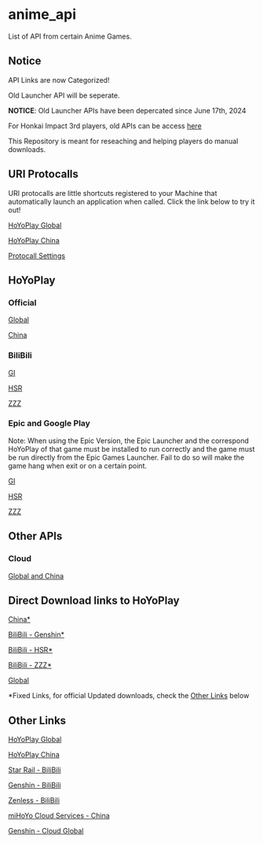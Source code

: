 # anime_api #

List of API from certain Anime Games.

## Notice ##

API Links are now Categorized!

Old Launcher API will be seperate.

**NOTICE**: Old Launcher APIs have been depercated since June 17th, 2024

For Honkai Impact 3rd players, old APIs can be access [here](./Old_APIs/HI3.md)

This Repository is meant for reseaching and helping players do manual downloads.

## URI Protocalls ##

URI protocalls are little shortcuts registered to your Machine that automatically launch an application when called. Click the link below to try it out!

[HoYoPlay Global](hyp-global://)

[HoYoPlay China](hyp-cn://)

[Protocall Settings](./HoYoPlay/URI.md)

## HoYoPlay ##

### Official ###

[Global](./HoYoPlay/Official/Global.md)

[China](./HoYoPlay/Official/China.md)

### BiliBili ###

[GI](./HoYoPlay/BiliBili/GI.md)

[HSR](./HoYoPlay/BiliBili/SR.md)

[ZZZ](./HoYoPlay/BiliBili/ZZZ.md)

### Epic and Google Play ###

Note: When using the Epic Version, the Epic Launcher and the correspond HoYoPlay of that game must be installed to run correctly and the game must be run directly from the Epic Games Launcher. Fail to do so will make the game hang when exit or on a certain point.

[GI](./HoYoPlay/Epic-Google/Epic-Google_GI.md)

[HSR](./HoYoPlay/Epic-Google/Epic_SR.md)

[ZZZ](./HoYoPlay/Epic-Google/Epic_ZZZ.md)

## Other APIs ##

### Cloud ###

[Global and China](./Cloud/APIs.md)

## Direct Download links to HoYoPlay ##

[China*](https://hyp-webstatic.mihoyo.com/hyp-client/hyp_cn_setup_1.1.4.exe)

[BiliBili - Genshin*](https://pkg.biligame.com/games/yuanshen_setup_202407301911/069788/yuanshen_setup_202407301911.exe)

[BiliBili - HSR*](https://pkg.biligame.com/games/StarRail_setup_bilibili/773823/StarRail_setup_bilibili.exe)

[BiliBili - ZZZ*](https://pkg.biligame.com/games/zzz_bilibili_1.1new/840833/zzz_bilibili_1.1new.exe)

[Global](https://sg-public-api.hoyoverse.com/event/download_porter/trace/hyp_global/hyphoyoverse/default)

*Fixed Links, for official Updated downloads, check the [Other Links](#other-links) below

## Other Links ##

[HoYoPlay Global](https://hoyoplay.hoyoverse.com)

[HoYoPlay China](https://launcher.mihoyo.com)

[Star Rail - BiliBili](https://www.biligame.com/detail/?id=108586)

[Genshin - BiliBili](https://www.biligame.com/detail/?id=105667)

[Zenless - BiliBili](https://www.biligame.com/detail/?id=111210)

[miHoYo Cloud Services - China](https://mhyy.mihoyo.com/)

[Genshin - Cloud Global](https://cloudgenshin.hoyoverse.com/en-us)
